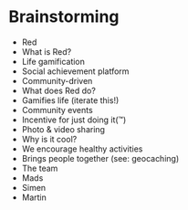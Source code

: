 # Brainstorming

* Red
 * What is Red?
  * Life gamification
  * Social achievement platform
  * Community-driven
 * What does Red do?
  * Gamifies life (iterate this!)
  * Community events
  * Incentive for just doing it(&trade;)
  * Photo & video sharing
 * Why is it cool?
  * We encourage healthy activities
  * Brings people together (see: geocaching)
* The team
 * Mads
 * Simen
 * Martin

